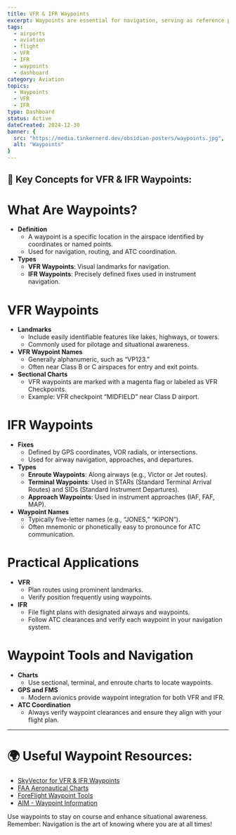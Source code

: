 ```yaml
---
title: VFR & IFR Waypoints
excerpt: Waypoints are essential for navigation, serving as reference points in the airspace for both VFR and IFR operations. This guide explains the types of waypoints, their uses, and how to incorporate them into your flight planning.
tags:
  - airports
  - aviation
  - flight
  - VFR
  - IFR
  - waypoints
  - dashboard
category: Aviation
topics:
  - Waypoints
  - VFR
  - IFR
type: Dashboard
status: Active
dateCreated: 2024-12-30
banner: { 
  src: "https://media.tinkernerd.dev/obsidian-posters/waypoints.jpg",
  alt: "Waypoints"
}
---
```

## 📍 Key Concepts for VFR & IFR Waypoints:

# What Are Waypoints?
- **Definition**
	- A waypoint is a specific location in the airspace identified by coordinates or named points.
	- Used for navigation, routing, and ATC coordination.
- **Types**
	- **VFR Waypoints**: Visual landmarks for navigation.
	- **IFR Waypoints**: Precisely defined fixes used in instrument navigation.

# VFR Waypoints
- **Landmarks**
	- Include easily identifiable features like lakes, highways, or towers.
	- Commonly used for pilotage and situational awareness.
- **VFR Waypoint Names**
	- Generally alphanumeric, such as “VP123.”
	- Often near Class B or C airspaces for entry and exit points.
- **Sectional Charts**
	- VFR waypoints are marked with a magenta flag or labeled as VFR Checkpoints.
	- Example: VFR checkpoint “MIDFIELD” near Class D airport.

# IFR Waypoints
- **Fixes**
	- Defined by GPS coordinates, VOR radials, or intersections.
	- Used for airway navigation, approaches, and departures.
- **Types**
	- **Enroute Waypoints**: Along airways (e.g., Victor or Jet routes).
	- **Terminal Waypoints**: Used in STARs (Standard Terminal Arrival Routes) and SIDs (Standard Instrument Departures).
	- **Approach Waypoints**: Used in instrument approaches (IAF, FAF, MAP).
- **Waypoint Names**
	- Typically five-letter names (e.g., “JONES,” “KIPON”).
	- Often mnemonic or phonetically easy to pronounce for ATC communication.

# Practical Applications
- **VFR**
	- Plan routes using prominent landmarks.
	- Verify position frequently using waypoints.
- **IFR**
	- File flight plans with designated airways and waypoints.
	- Follow ATC clearances and verify each waypoint in your navigation system.

# Waypoint Tools and Navigation
- **Charts**
	- Use sectional, terminal, and enroute charts to locate waypoints.
- **GPS and FMS**
	- Modern avionics provide waypoint integration for both VFR and IFR.
- **ATC Coordination**
	- Always verify waypoint clearances and ensure they align with your flight plan.

---

# 🌍 Useful Waypoint Resources:
- [SkyVector for VFR & IFR Waypoints](https://skyvector.com/)
- [FAA Aeronautical Charts](https://www.faa.gov/air_traffic/flight_info/aeronav/)
- [ForeFlight Waypoint Tools](https://foreflight.com/)
- [AIM - Waypoint Information](https://www.faa.gov/air_traffic/publications/atpubs/aim_html/chap1.html)


Use waypoints to stay on course and enhance situational awareness. Remember: Navigation is the art of knowing where you are at all times!